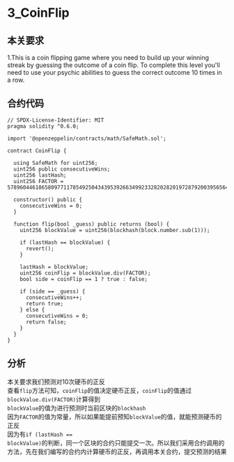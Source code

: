 3_CoinFlip
=
本关要求
--

  1.This is a coin flipping game where you need to build up your winning streak by guessing the outcome of a coin flip. To complete this level you'll need to use your psychic abilities to guess the correct outcome 10 times in a row.  

合约代码
--
    // SPDX-License-Identifier: MIT
    pragma solidity ^0.6.0;

    import '@openzeppelin/contracts/math/SafeMath.sol';

    contract CoinFlip {

      using SafeMath for uint256;
      uint256 public consecutiveWins;
      uint256 lastHash;
      uint256 FACTOR = 57896044618658097711785492504343953926634992332820282019728792003956564819968;

      constructor() public {
        consecutiveWins = 0;
      }

      function flip(bool _guess) public returns (bool) {
        uint256 blockValue = uint256(blockhash(block.number.sub(1)));

        if (lastHash == blockValue) {
          revert();
        }

        lastHash = blockValue;
        uint256 coinFlip = blockValue.div(FACTOR);
        bool side = coinFlip == 1 ? true : false;

        if (side == _guess) {
          consecutiveWins++;
          return true;
        } else {
          consecutiveWins = 0;
          return false;
        }
      }
    }  
分析
--
本关要求我们预测对10次硬币的正反  
查看<code>flip</code>方法可知，<code>coinFlip</code>的值决定硬币正反，<code>coinFlip</code>的值通过<code>blockValue.div(FACTOR)</code>计算得到  
<code>blockValue</code>的值为进行预测时当前区块的<code>blockhash</code>  
因为<code>FACTOR</code>的值为常量，所以如果能提前预知<code>blockValue</code>的值，就能预测硬币的正反  
因为有<code>if (lastHash == blockValue)</code>的判断，同一个区块的合约只能提交一次。所以我们采用合约调用的方法，先在我们编写的合约内计算硬币的正反，再调用本关合约，提交预测的结果  
